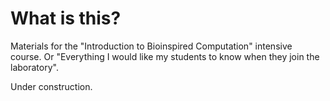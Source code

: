 # What is this?

Materials for the "Introduction to Bioinspired Computation" intensive course.
Or "Everything I would like my students to know when they join the laboratory".

Under construction.
